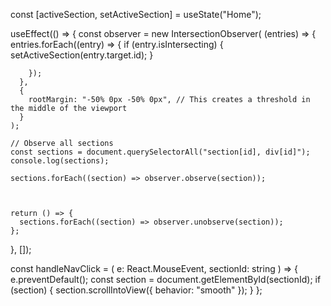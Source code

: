 const [activeSection, setActiveSection] = useState("Home");

  useEffect(() => {
    const observer = new IntersectionObserver(
      (entries) => {
        entries.forEach((entry) => {
          if (entry.isIntersecting) {
            setActiveSection(entry.target.id);
          }
          
        });
      },
      {
        rootMargin: "-50% 0px -50% 0px", // This creates a threshold in the middle of the viewport
      }
    );

    // Observe all sections
    const sections = document.querySelectorAll("section[id], div[id]");
    console.log(sections);
    
    sections.forEach((section) => observer.observe(section));
    
    

    return () => {
      sections.forEach((section) => observer.unobserve(section));
    };
  }, []);

  const handleNavClick = (
    e: React.MouseEvent<HTMLAnchorElement>,
    sectionId: string
  ) => {
    e.preventDefault();
    const section = document.getElementById(sectionId);
    if (section) {
      section.scrollIntoView({ behavior: "smooth" });
    }
  };